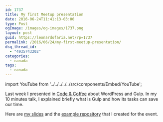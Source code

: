 ```yaml
---
id: 1737
title: My first Meetup presentation
date: 2016-06-24T11:41:13-03:00
type: Post
ogImage: /images/og-images/1737.png
layout: post
guid: https://leonardofaria.net/?p=1737
permalink: /2016/06/24/my-first-meetup-presentation/
dsq_thread_id:
  - "4935743202"
categories:
  - canada
tags:
  - canada
---
```


import YouTube from '../../../../../src/components/Embed/YouTube';

Last week I presented in [Code & Coffee](http://www.meetup.com/Code-Coffee-Vancouver/events/231709823/) about WordPress and Gulp. In my 10 minutes talk, I explained briefly what is Gulp and how its tasks can save our time.

Here are [my slides](http://leonardofaria.github.io/wordpress-gulp-meetup/) and the [example repository](http://github.com/leonardofaria/meetup-gulp) that I created for the event.

<YouTube id="5bg9gBWwInQ" /> 
